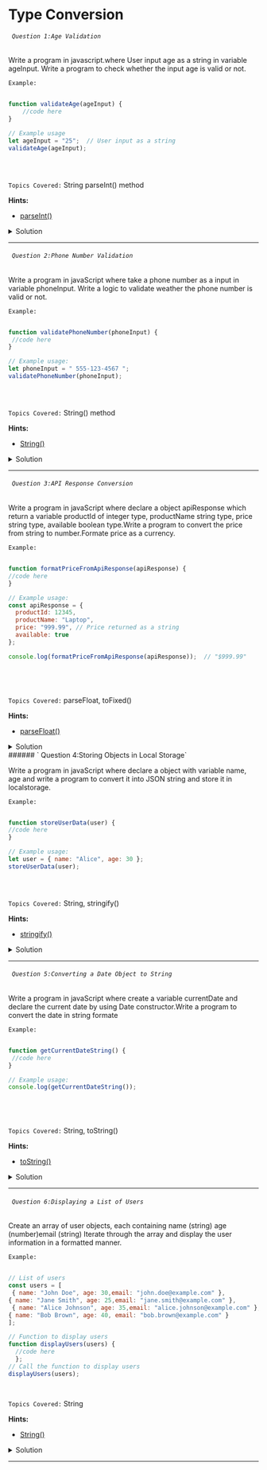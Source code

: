 # Type Conversion
###### ` Question 1:Age Validation`

 Write a program in javascript.where User input  age as a string in variable ageInput. Write a program to check whether the input age is valid or not.

`Example:`

```javascript

function validateAge(ageInput) {
    //code here
}

// Example usage
let ageInput = "25";  // User input as a string
validateAge(ageInput);


  
```

`Topics Covered:`
String parseInt() method
 
**Hints:**
- [parseInt()](https://www.w3schools.com/jsref/jsref_parseint.asp#:~:text=The%20parseInt%20method%20parses%20a,omitted%2C%20JavaScript%20assumes%20radix%2010.)

<details>
  <summary>Solution</summary>

### Let's look at the solution:

```javascript

function validateAge(ageInput) {
    // Convert the input to an integer
    let age = parseInt(ageInput, 10);

    // Check if the age is a valid number and at least 18
    if (isNaN(age) || age < 18) {
        console.log("Age must be a number and at least 18.");
    } else {
        console.log("Age is valid.");
    }
}

// Example usage
let ageInput = "25";  // User input as a string
validateAge(ageInput);

```

**Explanation:**

The validateAge function converts the input string to an integer and checks if it's a valid number and at least 18.
-If not, it logs an error message, otherwise, it confirms that the age is valid.
  
</details>
 
---- 
###### ` Question 2:Phone Number Validation`

 Write a program in javaScript where take a phone number as a input in variable phoneInput. Write a logic to validate weather the phone number is valid or not.

`Example:`

```javascript

function validatePhoneNumber(phoneInput) {
 //code here
}

// Example usage:
let phoneInput = " 555-123-4567 ";
validatePhoneNumber(phoneInput);


  
```

`Topics Covered:`
String() method
 
**Hints:**
- [String()](https://www.w3schools.com/js/js_string_methods.asp)

<details>
  <summary>Solution</summary>

### Let's look at the solution:

```javascript

 // Convert to string and remove non-numeric characters
  let cleanedPhoneNumber = String(phoneInput).replace(/D/g, ''); 

  // Ensure the phone number has exactly 10 digits
  if (cleanedPhoneNumber.length === 10) {
    console.log("Valid phone number:", cleanedPhoneNumber);  // "5551234567"
  } else {
    console.log("Invalid phone number format");
  }


```

**Explanation:**


-If valid, prints the cleaned number ("5551234567").,
-If invalid, prints "Invalid phone number format".
  
</details>
 
---- 
###### ` Question 3:API Response Conversion`

Write a program in javaScript where declare a object  apiResponse which return a variable productId of integer type, productName string type, price string type, available boolean type.Write a program to  convert the price from string to number.Formate price as a currency.

`Example:`

```javascript

function formatPriceFromApiResponse(apiResponse) {
//code here
}

// Example usage:
const apiResponse = {
  productId: 12345,
  productName: "Laptop",
  price: "999.99", // Price returned as a string
  available: true
};

console.log(formatPriceFromApiResponse(apiResponse));  // "$999.99"



  
```

`Topics Covered:`
parseFloat, toFixed()
 
**Hints:**
- [parseFloat()](https://www.w3schools.com/jsref/jsref_parsefloat.asp)

<details>
  <summary>Solution</summary>

### Let's look at the solution:

```javascript

function formatPriceFromApiResponse(apiResponse) {
  // Convert the price from string to number
  const priceAsNumber = parseFloat(apiResponse.price);
  
  // Format price as a currency string
  const formattedPrice = `$${priceAsNumber.toFixed(2)}`;  // Correct usage

  return formattedPrice;
}

// Example usage:
const apiResponse = {
  productId: 12345,
  productName: "Laptop",
  price: "999.99", // Price returned as a string
  available: true
};

console.log(formatPriceFromApiResponse(apiResponse));  // "$999.99"



```

**Explanation:**


-The function formatPriceFromApiResponse converts the price from a string to a number using parseFloat() and formats it as a currency string with two decimal places using toFixed(2). 
-It then returns the formatted price prefixed with a dollar sign ($).
  
</details>
###### ` Question 4:Storing Objects in Local Storage`

 Write a program in javaScript where declare a object with variable name, age and write a program to convert it into JSON string and store it in localstorage.

`Example:`

```javascript

function storeUserData(user) {
//code here
}

// Example usage:
let user = { name: "Alice", age: 30 };
storeUserData(user);


  
```

`Topics Covered:`
String, stringify()
 
**Hints:**
- [stringify()](https://developer.mozilla.org/en-US/docs/Web/JavaScript/Reference/Global_Objects/JSON/stringify)

<details>
  <summary>Solution</summary>

### Let's look at the solution:

```javascript

function storeUserData(user) {
  // Convert the user object to a JSON string
  let userJson = JSON.stringify(user);
  
  // Store the JSON string in localStorage
  localStorage.setItem("user", userJson);

  console.log("User data stored in local storage.");
}

// Example usage:
let user = { name: "Alice", age: 30 };
storeUserData(user);



```

**Explanation:**


-storeUserData(user): This function accepts a user object, converts it into a JSON string using JSON.stringify(),
 and stores it in the browser's localStorage using setItem().
  
</details>
 
---- 

###### ` Question 5:Converting a Date Object to String`

 Write a program in javaScript  where create a variable currentDate and declare the current date by using Date constructor.Write a program to convert the date in string formate

`Example:`

```javascript

function getCurrentDateString() {
 //code here
}

// Example usage:
console.log(getCurrentDateString());



  
```

`Topics Covered:`
String, toString()
 
**Hints:**
- [toString()](https://www.w3schools.com/jsref/jsref_tostring_string.asp)

<details>
  <summary>Solution</summary>

### Let's look at the solution:

```javascript

function getCurrentDateString() {
  // Get the current date and time
  let currentDate = new Date();
  
  // Convert the current date to a string
  let currentDateString = currentDate.toString();
  
  // Return the string representation of the current date
  return currentDateString;
}

// Example usage:
console.log(getCurrentDateString());




```

**Explanation:**


-getCurrentDateString(): This function creates a new Date object to get the current date and time, 
converts it into a string using .toString(), and then returns the string.
  
</details>
 
---- 
###### ` Question 6:Displaying a List of Users`

 Create an array of user objects, each containing name (string) age (number)email (string) Iterate through the array and display the user information in a formatted manner.

`Example:`

```javascript

// List of users
const users = [
 { name: "John Doe", age: 30,email: "john.doe@example.com" },
{ name: "Jane Smith", age: 25,email: "jane.smith@example.com" },
 { name: "Alice Johnson", age: 35,email: "alice.johnson@example.com" },
{ name: "Bob Brown", age: 40, email: "bob.brown@example.com" }
];

// Function to display users
function displayUsers(users) {
  //code here
  };
// Call the function to display users
displayUsers(users);

  
```

`Topics Covered:`
String
 
**Hints:**
- [String()](https://www.w3schools.com/js/js_type_conversion.asp)

<details>
  <summary>Solution</summary>

### Let's look at the solution:

```javascript

// List of users
const users = [
 { name: "John Doe", age: 30,email: "john.doe@example.com" },
{ name: "Jane Smith", age: 25,email: "jane.smith@example.com" },
 { name: "Alice Johnson", age: 35,email: "alice.johnson@example.com" },
{ name: "Bob Brown", age: 40, email: "bob.brown@example.com" }
];

// Function to display users
function displayUsers(users) {
  console.log("List of Users:");
  users.forEach((user, index) => {
    console.log(index + 1}:);
    console.log(user.name);
    console.log(user.age);
    console.log(user.email);
    console.log("------------------------");
  });
}

// Call the function to display users
displayUsers(users);





```

**Explanation:**


-The displayUsers function iterates over the users array and logs each user's name, age, and email to the console.
- It formats the output with a label for each user and separates them with a dashed line.
  
</details>
 
---- 

